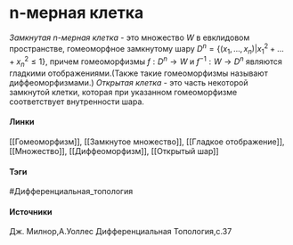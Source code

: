 # n-мерная клетка
*Замкнутая $n$-мерная клетка* - это множество $W$ в евклидовом пространстве, гомеоморфное замкнутому шару $D^{n}=\{(x_{1},\dots,x_{n})|x_{1}^{2}+\dots+x_{n}^{2}\le1\}$, причем гомеоморфизмы $f:D^{n}\rightarrow W$ и $f^{-1}:W\rightarrow D^{n}$ являются гладкими отображениями.(Также такие гомеоморфизмы называют диффеоморфизмами.) 
*Открытая клетка* - это часть некоторой замкнутой клетки, которая при указанном гомеоморфизме соответствует внутренности шара.

#### Линки
 [[Гомеоморфизм]],
 [[Замкнутое множество]],
 [[Гладкое отображение]],
 [[Множество]],
 [[Диффеоморфизм]],
 [[Открытый шар]]
#### Тэги
 #Дифференциальная_топология 
#### Источники
 Дж. Милнор,А.Уоллес Дифференциальная Топология,с.37
